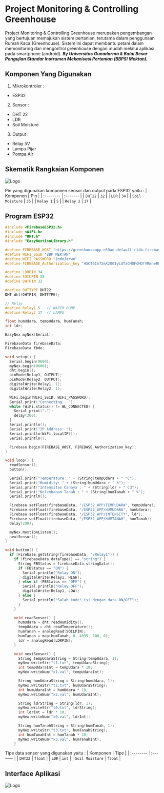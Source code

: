 # Project Monitoring & Controlling Greenhouse
Project Monitoring & Controlling Greenhouse merupakan pengembangan yang bertujuan memajukan sistem pertanian, terutama dalam penggunaan Rumah Kaca (Greenhouse). Sistem ini dapat membantu petani dalam memonitoring dan mengontrol greenhouse dengan mudah melalui aplikasi pada smartphone (android).
***By Universitas Gunadarma & Balai Besar Pengujian Standar Instrumen Mekanisasi Pertanian (BBPSI Mektan).***

## Komponen Yang Digunakan
1. Mikrokontroler :
* ESP32
2. Sensor : 
* DHT 22
* LDR
* Soil Moisture
3. Output :
* Relay 5V
* Lampu Pijar
* Pompa Air

## Skematik Rangkaian Komponen
![Logo](https://dev-to-uploads.s3.amazonaws.com/uploads/articles/th5xamgrr6se0x5ro4g6.png)

Pin yang digunakan komponen sensor dan output pada ESP32 yaitu :
| Komponen | Pin     |
| :-------- | :------- |
| `DHT22` | `32` |
| `LDR` | `34` |
| `Soil Moisture` | `35` |
| `Relay 1` | `5` |
| `Relay 2` | `17` |

## Program ESP32
```c++
#include <FirebaseESP32.h>
#include <WiFi.h>
#include "DHT.h"
#include "EasyNextionLibrary.h"

#define FIREBASE_HOST "https://greenhouseapp-e59ae-default-rtdb.firebaseio.com/"
#define WIFI_SSID "BBP MEKTAN"
#define WIFI_PASSWORD "1ndoJarwo"
#define FIREBASE_Authorization_key "HSCT6Im72mX2O0IyLdTaCM8FdMOfVRmheRQVQ0oO"

#define LDRPIN 34
#define SOILPIN 35
#define DHTPIN 32

#define DHTTYPE DHT22
DHT dht(DHTPIN, DHTTYPE);

// Relay
#define Relay1 5   // WATER PUMP
#define Relay2 17  // LAMPU

float humUdara, tempUdara, humTanah;
int ldr;

EasyNex myNex(Serial);

FirebaseData firebaseData;
FirebaseData fbdo;

void setup() {
  Serial.begin(9600);
  myNex.begin(9600);
  dht.begin();
  pinMode(Relay1, OUTPUT);
  pinMode(Relay2, OUTPUT);
  digitalWrite(Relay1, 1);
  digitalWrite(Relay2, 1);

  WiFi.begin(WIFI_SSID, WIFI_PASSWORD);
  Serial.print("Connecting...");
  while (WiFi.status() != WL_CONNECTED) {
    Serial.print(".");
    delay(300);
  }
  Serial.println();
  Serial.print("IP Address: ");
  Serial.println(WiFi.localIP());
  Serial.println();

  Firebase.begin(FIREBASE_HOST, FIREBASE_Authorization_key);
}

void loop() {
  readSensor();
  button();

  Serial.print("Temperature: " + (String)tempUdara + " °C");
  Serial.print("Humidity: " + (String)humUdara + " %");
  Serial.print("Intensitas Cahaya : " + (String)ldr + " Cd");
  Serial.print("Kelembaban Tanah : " + (String)humTanah + " %");
  Serial.println();

  Firebase.setFloat(firebaseData, "/ESP32_APP/TEMPUDARA", tempUdara);
  Firebase.setFloat(firebaseData, "/ESP32_APP/HUMUDARA", humUdara);
  Firebase.setFloat(firebaseData, "/ESP32_APP/INTENSITY", ldr);
  Firebase.setFloat(firebaseData, "/ESP32_APP/HUMTANAH", humTanah);
  delay(200);

  myNex.NextionListen();
  nextSensor();
}

void button() {
  if (Firebase.getString(firebaseData, "/Relay1")) {
    if (firebaseData.dataType() == "string") {
      String FBStatus = firebaseData.stringData();
      if (FBStatus == "ON") {
        Serial.println("Relay ON");
        digitalWrite(Relay1, HIGH);
      } else if (FBStatus == "OFF") {
        Serial.println("Relay OFF");
        digitalWrite(Relay1, LOW);
      } else {
        Serial.println("Salah kode! isi dengan data ON/OFF");
      }
    }

    void readSensor() {
      humUdara = dht.readHumidity();
      tempUdara = dht.readTemperature();
      humTanah = analogRead(SOILPIN);
      humTanah = map(humTanah, 0, 4095, 100, 0);
      ldr = analogRead(LDRPIN);
    }

    void nextSensor() {
      String tempUdaraString = String(tempUdara, 1);
      myNex.writeStr("t1.txt", tempUdaraString);
      int tempUdaraInt = tempUdara * 10;
      myNex.writeNum("x1.val", tempUdaraInt);

      String humUdaraString = String(humUdara, 1);
      myNex.writeStr("t2.txt", humUdaraString);
      int humUdaraInt = humUdara * 10;
      myNex.writeNum("x2.val", humUdaraInt);

      String ldrString = String(ldr, 1);
      myNex.writeStr("t0.txt", ldrString);
      int ldrInt = ldr * 10;
      myNex.writeNum("x0.val", ldrInt);

      String humTanahString = String(humTanah, 1);
      myNex.writeStr("t3.txt", humTanahString);
      int humTanahInt = humTanah * 10;
      myNex.writeNum("x3.val", humTanahInt);
    }
```
Tipe data sensor yang digunakan yaitu :
| Komponen | Tipe     |
| :-------- | :------- |
| `DHT22` | `float` |
| `LDR` | `int` |
| `Soil Moisture` | `float` |

## Interface Aplikasi
![Logo](https://dev-to-uploads.s3.amazonaws.com/uploads/articles/th5xamgrr6se0x5ro4g6.png)
